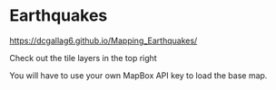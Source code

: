 # Earthquakes

https://dcgallag6.github.io/Mapping_Earthquakes/

Check out the tile layers in the top right

You will have to use your own MapBox API key to load the base map.